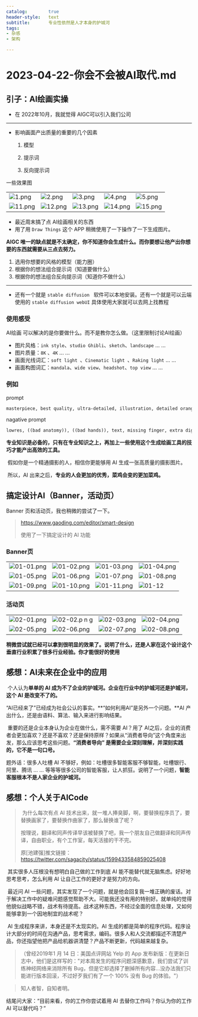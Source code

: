 ```yaml
---
catalog:		true
header-style:	text
subtitle:       专业性依然是人才本身的护城河
tags:
- 杂感
- 架构

---
```


# 2023-04-22-你会不会被AI取代.md

## 引子：AI绘画实操

- 在 2022年10月，我就觉得 AIGC可以引入我们公司

---

- 影响画面产出质量的重要的几个因素

  1. 模型

  2. 提示词

  3. 反向提示词


一些效果图

|                                                      |                          |                          |                          |                          |
|------------------------------------------------------|--------------------------|--------------------------|--------------------------|--------------------------|
| ![1.png](https://darian.top/img/someThinkings/2023-04-22/assets/1.png) | ![2.png](https://darian.top/img/someThinkings/2023-04-22/assets/2.png)   | ![3.png](https://darian.top/img/someThinkings/2023-04-22/assets/3.png)   | ![4.png](https://darian.top/img/someThinkings/2023-04-22/assets/4.png)   | ![5.png](https://darian.top/img/someThinkings/2023-04-22/assets/5.png)   |
| ![11.png](https://darian.top/img/someThinkings/2023-04-22/assets/11.png)                             | ![12.png](https://darian.top/img/someThinkings/2023-04-22/assets/12.png) | ![13.png](https://darian.top/img/someThinkings/2023-04-22/assets/13.png) | ![14.png](https://darian.top/img/someThinkings/2023-04-22/assets/14.png) | ![15.png](https://darian.top/img/someThinkings/2023-04-22/assets/15.png) |



- 最近周末搞了点 AI绘画相关的东西
- 用了用 `Draw Things` 这个 APP 稍微使用了一下操作了一下生成图片。

**AIGC 唯一的缺点就是不太确定，你不知道你会生成什么。而你要想让他产出你想要的东西就需要从三点去努力。**

1. 选用你想要的风格的模型（能力圈）
2. 根据你的想法组合提示词（知道要做什么）
3. 根据你的想法组合反向提示词（知道你不做什么）

----

- 还有一个就是 `stable diffusion ` 软件可以本地安装。还有一个就是可以云端使用的 `stable diffusion webUI` 具体使用大家就可以去网上找教程



### 使用感受

AI绘画 可以解决的是你要做什么。而不是教你怎么做。（这里限制讨论AI绘画）

- 图片风格：`ink style`、`studio Ghibli`、`sketch`、`landscape` ... ... 
- 图片质量：`8K` 、`4K` ... ... 
- 画面光线词汇：`soft light `、`Cinematic light `、`Raking light` ... ... 
- 画面构图词汇：`mandala`、`wide view`、`headshot`、`top view` ... ...

### 例如

prompt

```sh
masterpiece, best quality, ultra-detailed, illustration, detailed orange eyes, 1girl, short black hair, Flower sea full of spring atmosphere, beautiful sky
```

nagative prompt

```sql
lowres, ((bad anatomy)), ((bad hands)), text, missing finger, extra digits, fewer digits, blurry, ((mutated hands and fingers)), (poorly drawn face), ((mutation)), ((deformed face)), (ugly), ((bad proportions)), ((extra limbs)), extra face, (double head), (extra head), ((extra feet)), monster, logo, cropped, worst quality, low quality, normal quality, jpeg, humpbacked, long body, long neck, ((jpeg artifacts))
```



​	**专业知识是必备的，只有在专业知识之上，再加上一些使用这个生成绘画工具的技巧才能产出高效的工具。** 

​	假如你是一个精通摄影的人，相信你更能够用 AI 生成一张高质量的摄影图片。 

​	所以，AI 出来之后，**专业的人会更加的优秀，菜鸡会变的更加菜鸡。** 

## 搞定设计AI（Banner，活动页）

Banner 页和活动页，我也稍微的尝试了一下。

> https://www.gaoding.com/editor/smart-design
>
> 使用了一下搞定设计的 AI 功能

### Banner页

|                                |                                |                                |                                |
| ------------------------------ | ------------------------------ | ------------------------------ | ------------------------------ |
| ![01-01.png](https://darian.top/img/someThinkings/2023-04-22/assets/01-01.png) | ![01-02.png](https://darian.top/img/someThinkings/2023-04-22/assets/01-02.png) | ![01-03.png](https://darian.top/img/someThinkings/2023-04-22/assets/01-03.png) | ![01-04.png](https://darian.top/img/someThinkings/2023-04-22/assets/01-04.png) |
| ![01-05.png](https://darian.top/img/someThinkings/2023-04-22/assets/01-05.png) | ![01-06.png](https://darian.top/img/someThinkings/2023-04-22/assets/01-06.png) | ![01-07.png](https://darian.top/img/someThinkings/2023-04-22/assets/01-07.png) | ![01-08.png](https://darian.top/img/someThinkings/2023-04-22/assets/01-08.png) |
| ![01-09.png](https://darian.top/img/someThinkings/2023-04-22/assets/01-09.png) | ![01-10.png](https://darian.top/img/someThinkings/2023-04-22/assets/01-10.png) | ![01-11.png](https://darian.top/img/someThinkings/2023-04-22/assets/01-11.png) | ![01-12](https://darian.top/img/someThinkings/2023-04-22/assets/01-12.png)     |





### 活动页

|                                |                                  |                                |                                |
| ------------------------------ | -------------------------------- | ------------------------------ | ------------------------------ |
| ![02-01.png](https://darian.top/img/someThinkings/2023-04-22/assets/02-01.png) | ![02-02.p n g](https://darian.top/img/someThinkings/2023-04-22/assets/02-02.png) | ![02-03.png](https://darian.top/img/someThinkings/2023-04-22/assets/02-03.png) | ![02-04.png](https://darian.top/img/someThinkings/2023-04-22/assets/02-04.png) |
| ![02-05.png](https://darian.top/img/someThinkings/2023-04-22/assets/02-05.png) | ![02-06.png](https://darian.top/img/someThinkings/2023-04-22/assets/02-06.png)   | ![02-07.png](https://darian.top/img/someThinkings/2023-04-22/assets/02-07.png) | ![02-08.png](https://darian.top/img/someThinkings/2023-04-22/assets/02-08.png) |



​		**稍微尝试就已经可以拿到很明显的效果了。说明了什么，还是人家在这个设计这个垂直行业积累了很多行业经验。你才能很好的使用**



## 感想：AI未来在企业中的应用

​		个人认为**单单的 AI 成为不了企业的护城河。企业在行业中的护城河还是护城河，这个 AI 是改变不了的。**

​		“AI已经来了”已经成为社会公认的事实。**“如何利用AI”是另外一个问题。**AI 产出什么，还是由语料、算法、输入来进行影响结果。

​		重要的还是企业本身认为企业在做什么，需不需要 AI？用了 AI之后，企业的消费者会更加喜欢？还是不喜欢？还是保持原样？如果从“消费者导向”这个角度来出发，那么应该思考这些问题。**“消费者导向” 是需要企业深刻理解，并深刻实践的，它不是一句口号。** 



题外话：很多人吐槽 AI 不够好，例如：吐槽很多智能客服不够智能，吐槽银行、阿里、腾讯 ... ... 等等等很多公司的智能客服，让人抓狂。说明了一个问题，**智能客服根本不是人家企业的护城河。**



## 感想：个人关于AICode

>​		为什么每次有点 AI 技术出来，就一堆人捧臭脚，啊，要替换程序员了，要替换画家了，要替换作曲家了，那么替换谁了呢？
>
>​	 按理说，翻译和同声传译早该被替换了吧，我一个朋友自己做翻译和同声传译，自由职业，有个工作室，每天活接的干不完。
>
>原[池建强]推文链接：https://twitter.com/sagacity/status/1599433584859025408

​		其实很多人压根没有想明白自己做的工作到底 AI 能不能替代就无脑焦虑。好好地思考思考，怎么利用 AI 让自己工作的更好才是努力的方向。


​		最近问 AI 一些问题，其实发现了一个问题，就是他会回复我一堆正确的废话。对于解决工作中的疑难问题感觉帮助不大。可能我还没有用的特别好。就单纯的觉得他貌似战略不错，战术有待提高。战术这种东西，不经过全面的信息处理，又如何能够拿到一个因地制宜的战术呢？

​		AI 生成程序来讲，本身还是不太现实的。AI 生成的都是简单的程序代码。程序设计大部分的时间在沟通产品，思考需求，编码。很多人和人交流都描述不清楚产品，你还指望他把产品给机器讲清楚？产品不断更新，代码越来越复杂。

> （曾经2019年1 月 14 日：美国点评网站 Yelp 的 App 发布新版：在更新日志中，他们是这样写的："对本周发生的程序问题深感歉意，我们尝试了训练神经网络来消除所有 Bug，但是它却选择了删掉所有内容...没办法我们只能进行版本回滚，不过好歹我们有了一个 100% 没有 Bug 的体验。"）

> 知人者智，自知者明。

结尾问大家：“目前来看，你的工作你尝试着用 AI 去替你工作吗？你认为你的工作 AI 可以替代吗？”



